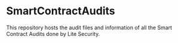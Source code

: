 # SmartContractAudits
This repository hosts the audit files and information of all the Smart Contract Audits done by Lite Security.
